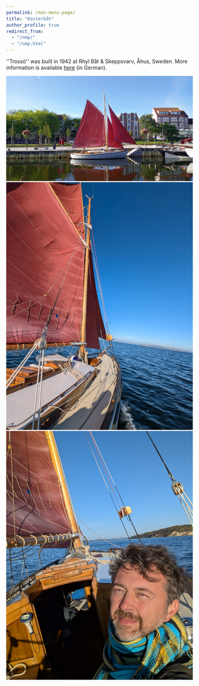 ```yaml
---
permalink: /non-menu-page/
title: "Kosterbåt"
author_profile: true
redirect_from: 
  - "/nmp/"
  - "/nmp.html"
---
```


''Trossö'' was built in 1942 at Rhyl Båt & Skeppsvarv, Åhus, Sweden. More information is available [here](/files/trosso.pdf) (in German).

![Pic1](../images/pic1.jpg)![Pic1](../images/pic2.jpg)![Pic1](../images/pic3.jpg)
